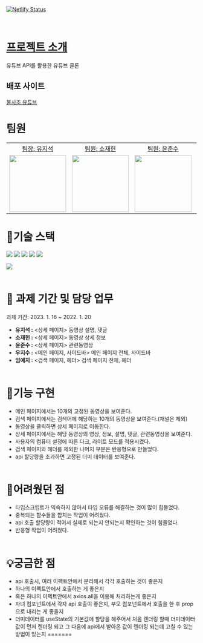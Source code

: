 [![Netlify Status](https://api.netlify.com/api/v1/badges/170bfd9e-858c-41d4-bf11-1a47f894d3a8/deploy-status)](https://app.netlify.com/sites/bulsazotube/deploys)

<br />

# [프로젝트 소개](https://docs.google.com/document/d/1vHlO8lgIo1oXBYiecpE8TbG2tHnr3Hmv25UxK_7a5_g/edit#)

유튜브 API를 활용한 유튜브 클론

## 배포 사이트

[불사조 유튜브](https://bulsazotube.netlify.app/)


# 팀원

<table>
  <tbody>
  <tr>
  <td align="center"><a href="https://github.com/yujiseok">팀장: 유지석</a></td>
  <td align="center"><a href="https://github.com/Jaeheon-So">팀원: 소재헌</a></td>
  <td align="center"><a href="https://github.com/hoheesu">팀원: 윤준수</a></td>
  <td align="center"><a href="https://github.com/jisooround">팀원: 우지수</a></td>
  <td align="center"><a href="https://github.com/1myeji">팀원: 임예지</a></td>
  </tr>
  <tr>
  <td align="center"><a href="https://github.com/yujiseok"><img src="https://avatars.githubusercontent.com/u/83855636?s=400&u=7b00ef50bdc25603c2761b99ce36cad936cbd5cd&v=4" width="150px;" /></a></td>
  <td align="center"><a href="https://github.com/Jaeheon-So"><img src="https://avatars.githubusercontent.com/u/79908684?v=4" width="150px;" /></a></td>
  <td align="center"><a href="https://github.com/hoheesu"><img src="https://avatars.githubusercontent.com/u/99115509?v=4" width="150px;" /></a></td>
  <td align="center"><a href="https://github.com/jisooround"><img src="https://avatars.githubusercontent.com/u/110647022?v=4" width="150px;" /></a></td>
   <td align="center"><a href="https://github.com/1myeji"><img src="https://avatars.githubusercontent.com/u/106291546?v=4" width="150px;" /></a></td>
  </tr>
  </tbody>
</table>

# 🔨기술 스택

<div>
<img src="https://img.shields.io/badge/React-61DAFB?style=for-the-badge&logo=React&logoColor=black">
<img src="https://img.shields.io/badge/vite-646CFF?style=for-the-badge&logo=vite&logoColor=white">
<img src="https://img.shields.io/badge/typescript-3178C6?style=for-the-badge&logo=typescript&logoColor=white">
<img src="https://img.shields.io/badge/Axios-5A29E4?style=for-the-badge&logo=Axios&logoColor=white">
<img src="https://img.shields.io/badge/styledcomponents-DB7093?style=for-the-badge&logo=styled-components&logoColor=white">

<img src="https://img.shields.io/badge/reactrouter-CA4245?style=for-the-badge&logo=reactrouter&logoColor=white"><br /><br />
</div>

# 📆 과제 기간 및 담당 업무

과제 기간: 2023. 1. 16 ~ 2022. 1. 20 <br />

- <b>유지석 :</b> <상세 페이지> 동영상 설명, 댓글<br/>
- <b>소재헌 :</b> <상세 페이지> 동영상 상세 정보 <br />
- <b>윤준수 :</b> <상세 페이지> 관련동영상<br />
- <b>우지수 :</b> <메인 페이지, 사이드바> 메인 페이지 전체, 사이드바<br />
- <b>임예지 :</b> <검색 페이지, 헤더> 검색 페이지 전체, 헤더
  <br/><br/>

# 🎈기능 구현

- 메인 페이지에서는 10개의 고정된 동영상을 보여준다.
- 검색 페이지에서는 검색어에 해당하는 10개의 동영상을 보여준다.(채널은 제외)
- 동영상을 클릭하면 상세 페이지로 이동한다.
- 상세 페이지에서는 해당 동영상의 영상, 정보, 설명, 댓글, 관련동영상을 보여준다.
- 사용자의 컴퓨터 설정에 따른 다크, 라이트 모드를 적용시켰다.
- 검색 페이지와 헤더를 제외한 나머지 부분은 반응형으로 만들었다.
- api 할당량을 초과하면 고정된 더미 데이터를 보여준다.
  <br/><br/>

# 🔔어려웠던 점

- 타입스크립트가 익숙하지 않아서 타입 오류를 해결하는 것이 많이 힘들었다.
- 중복되는 함수들을 합치는 작업이 어려웠다.
- api 호출 할당량이 적어서 실제로 되는지 안되는지 확인하는 것이 힘들었다.
- 반응형 작업이 어려웠다.
  <br/><br/>

# 💡궁금한 점

- api 호출시, 여러 이펙트안에서 분리해서 각각 호출하는 것이 좋은지
- 하나의 이펙트안에서 호출하는 게 좋은지
- 혹은 하나의 이펙트안에서 axios.all을 이용해 처리하는게 좋은지
- 자녀 컴포넌트에서 각자 api 호출이 좋은지, 부모 컴포넌트에서 호출을 한 후 prop으로 내리는 게 좋을지
- 더미데이터를 useState의 기본값에 할당을 해주어서 처음 렌더링 할때 더미데이터 값이 먼저 렌더링 되고 그 다음에 api에서 받아온 값이 렌더링 되는데 고칠 수 있는 방법이 있는지
=======


